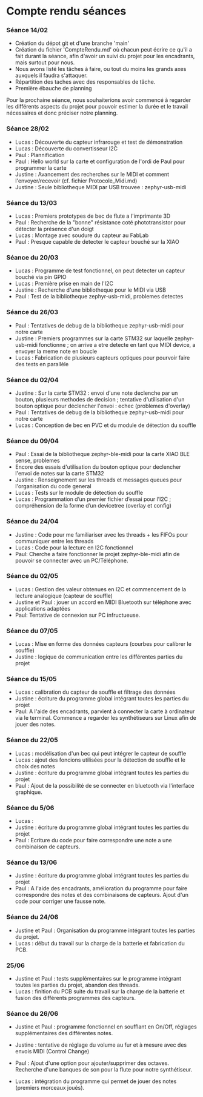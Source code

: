 # Compte rendu séances

### Séance 14/02

- Création du dépot git et d'une branche 'main'
- Création du fichier 'CompteRendu.md' où chacun peut écrire ce qu'il a fait durant la séance, afin d'avoir un suivi du projet pour les encadrants, mais surtout pour nous.
- Nous avons listé les tâches à faire, ou tout du moins les grands axes auxquels il faudra s'attaquer.
- Répartition des taches avec des responsables de tâche.
- Première ébauche de planning

Pour la prochaine séance, nous souhaiterions avoir commencé à regarder les différents aspects du projet pour pouvoir estimer la durée et le travail nécessaires et donc préciser notre planning.

### Séance 28/02
- Lucas : Découverte du capteur infrarouge et test de démonstration 
- Lucas : Découverte du convertisseur I2C 
- Paul : Plannification 
- Paul : Hello world sur la carte et configuration de l'ordi de Paul pour programmer la carte
- Justine : Avancement des recherches sur le MIDI et comment l'envoyer/recevoir (cf. fichier Protocole_Midi.md)
- Justine : Seule bibliotheque MIDI par USB trouvee : zephyr-usb-midi

### Séance du 13/03

- Lucas : Premiers prototypes de bec de flute a l'imprimante 3D
- Paul : Recherche de la "bonne" résistance coté phototransistor pour détecter la présence d'un doigt
- Lucas : Montage avec soudure du capteur au FabLab
- Paul : Presque capable de detecter le capteur bouché sur la XIAO

### Séance du 20/03

- Lucas : Programme de test fonctionnel, on peut detecter un capteur bouché via pin GPIO
- Lucas : Première prise en main de l'I2C
- Justine : Recherche d'une bibliotheque pour le MIDI via USB
- Paul : Test de la bibliotheque zephyr-usb-midi, problemes detectes

### Séance du 26/03

- Paul : Tentatives de debug de la bibliotheque zephyr-usb-midi pour notre carte
- Justine : Premiers programmes sur la carte STM32 sur laquelle zephyr-usb-midi fonctionne ; on arrive a etre detecte en tant que MIDI device, a envoyer la meme note en boucle
- Lucas : Fabrication de plusieurs capteurs optiques pour pourvoir faire des tests en parallèle

### Séance du 02/04

- Justine : Sur la carte STM32 : envoi d'une note declenche par un bouton, plusieurs methodes de decision ; tentative d'utilisation d'un bouton optique pour déclencher l'envoi : echec (problemes d'overlay)
- Paul : Tentatives de debug de la bibliotheque zephyr-usb-midi pour notre carte
- Lucas : Conception de bec en PVC et du module de détection du souffle

### Séance du 09/04

- Paul : Essai de la bibliotheque zephyr-ble-midi pour la carte XIAO BLE sense, problemes
- Encore des essais d'utilisation du bouton optique pour declencher l'envoi de notes sur la carte STM32 
- Justine : Renseignement sur les threads et messages queues pour l'organisation du code general
- Lucas : Tests sur le module de détection du souffle
- Lucas : Programmation d’un premier fichier d’essai pour l’I2C ; compréhension de la forme d’un devicetree (overlay et config)

### Séance du 24/04

- Justine : Code pour me familiariser avec les threads + les FIFOs pour communiquer entre les threads
- Lucas : Code pour la lecture en I2C fonctionnel
- Paul: Cherche a faire fonctionner le projet zephyr-ble-midi afin de pouvoir se connecter avec un PC/Téléphone.

### Séance du 02/05

- Lucas : Gestion des valeur obtenues en I2C et commencement de la lecture analogique (capteur de souffle)
- Justine et Paul : jouer un accord en MIDI Bluetooth sur téléphone avec applications adaptées
- Paul: Tentative de connexion sur PC infructueuse.

### Séance du 07/05

- Lucas : Mise en forme des données capteurs (courbes pour calibrer le souffle)
- Justine : logique de communication entre les différentes parties du projet

### Séance du 15/05

- Lucas : calibration du capteur de souffle et filtrage des données
- Justine : écriture du programme global intégrant toutes les parties du projet
- Paul: A l'aide des encadrants, parvient à connecter la carte à ordinateur via le terminal. Commence a regarder les synthétiseurs sur Linux afin de jouer des notes. 

### Séance du 22/05

- Lucas : modélisation d'un bec qui peut intégrer le capteur de souffle
- Lucas : ajout des foncions utilisées pour la détection de souffle et le choix des notes
- Justine : écriture du programme global intégrant toutes les parties du projet
- Paul : Ajout de la possibilité de se connecter en bluetooth via l'interface graphique.

### Séance du 5/06

- Lucas : 
- Justine : écriture du programme global intégrant toutes les parties du projet
- Paul : Ecriture du code pour faire correspondre une note a une combinaison de capteurs.

### Séance du 13/06

- Justine : écriture du programme global intégrant toutes les parties du projet
- Paul : A l'aide des encadrants, amélioration du programme pour faire correspondre des notes et des combinaisons de capteurs. Ajout d'un code pour corriger une fausse note.

### Séance du 24/06

- Justine et Paul : Organisation du programme intégrant toutes les parties du projet.
- Lucas : début du travail sur la charge de la batterie et fabrication du PCB.

### 25/06 

- Justine et Paul : tests supplémentaires sur le programme intégrant toutes les parties du projet, abandon des threads.
- Lucas : finition du PCB suite du travail sur la charge de la batterie et fusion des différents programmes des capteurs.

### Séance du 26/06

- Justine et Paul : programme fonctionnel en soufflant en On/Off, réglages supplémentaires des différentes notes.

- Justine : tentative de réglage du volume au fur et à mesure avec des envois MIDI (Control Change)
- Paul : Ajout d'une option pour ajouter/supprimer des octaves. Recherche d'une banques de son pour la flute pour notre synthétiseur. 

- Lucas : intégration du programme qui permet de jouer des notes (premiers morceaux joués).